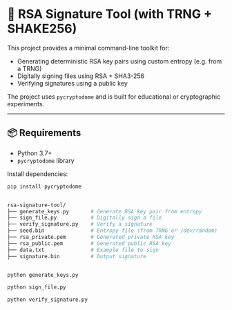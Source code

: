 # 🔐 RSA Signature Tool (with TRNG + SHAKE256)

This project provides a minimal command-line toolkit for:

- Generating deterministic RSA key pairs using custom entropy (e.g. from a TRNG)
- Digitally signing files using RSA + SHA3-256
- Verifying signatures using a public key

The project uses `pycryptodome` and is built for educational or cryptographic experiments.

---

## 📦 Requirements

- Python 3.7+
- `pycryptodome` library

Install dependencies:

```bash
pip install pycryptodome


rsa-signature-tool/
├── generate_keys.py       # Generate RSA key pair from entropy
├── sign_file.py           # Digitally sign a file
├── verify_signature.py    # Verify a signature
├── seed.bin               # Entropy file (from TRNG or /dev/random)
├── rsa_private.pem        # Generated private RSA key
├── rsa_public.pem         # Generated public RSA key
├── data.txt               # Example file to sign
├── signature.bin          # Output signature


python generate_keys.py

python sign_file.py

python verify_signature.py

